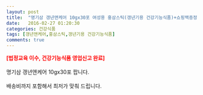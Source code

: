 ```yaml
---
layout: post
title:  "명기삼 갱년앤케어 10gx30포 여성용 홍삼스틱(갱년기용 건강기능식품)+쇼핑백증정"
date:   2016-02-27 01:20:30
categories: 건강식품
tags: [갱년앤케어,홍삼스틱,갱년기용 건강기능식품]
comments: true
---
```


<strong><span style="color: rgb(255, 0, 0);">[법정교육 이수, 건강기능식품 영업신고 완료]</span></strong>
<br><br>
명기삼 갱년앤케어 10gx30포 팝니다.
<br><br>
배송비까지 포함해서 최저가 맞춰 드립니다.
<br>
<br>
<img class="image" src="https://1.bp.blogspot.com/-kj-b_zcWQLI/W_TedefrwaI/AAAAAAAAA0M/RqMjYHxC_CgQbnm5oZ5Lowm9Ojb1PvW-QCLcBGAs/s320/45734573457.jpg" alt=""/>
<br>
<br>
<img class="image" src="http://www.nbbang.co.kr/data/webedit/20180802180118_unfcypgw.jpg" alt=""/>  